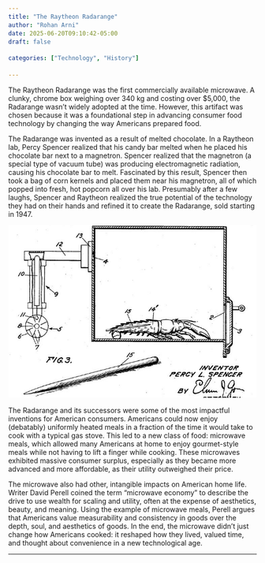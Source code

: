 ```yaml
---
title: "The Raytheon Radarange"
author: "Rohan Arni"
date: 2025-06-20T09:10:42-05:00
draft: false

categories: ["Technology", "History"] 

---
```


The Raytheon Radarange was the first commercially available microwave. A clunky, chrome box weighing over 340 kg and costing over $5,000, the Radarange wasn’t widely adopted at the time. However, this artifact was chosen because it was a foundational step in advancing consumer food technology by changing the way Americans prepared food.

The Radarange was invented as a result of melted chocolate. In a Raytheon lab, Percy Spencer realized that his candy bar melted when he placed his chocolate bar next to a magnetron. Spencer realized that the magnetron (a special type of vacuum tube) was producing electromagnetic radiation, causing his chocolate bar to melt. Fascinated by this result, Spencer then took a bag of corn kernels and placed them near his magnetron, all of which popped into fresh, hot popcorn all over his lab. Presumably after a few laughs, Spencer and Raytheon realized the true potential of the technology they had on their hands and refined it to create the Radarange, sold starting in 1947. 

![image](images/patent.jpg)





The Radarange and its successors were some of the most impactful inventions for American consumers. Americans could now enjoy (debatably) uniformly heated meals in a fraction of the time it would take to cook with a typical gas stove. This led to a new class of food: microwave meals, which allowed many Americans at home to enjoy gourmet-style meals while not having to lift a finger while cooking. These microwaves exhibited massive consumer surplus, especially as they became more advanced and more affordable, as their utility outweighed their price. 

The microwave also had other, intangible impacts on American home life. Writer David Perell coined the term “microwave economy” to describe the drive to use wealth for scaling and utility, often at the expense of aesthetics, beauty, and meaning. Using the example of microwave meals, Perell argues that Americans value measurability and consistency in goods over the depth, soul, and aesthetics of goods. In the end, the microwave didn’t just change how Americans cooked: it reshaped how they lived, valued time, and thought about convenience in a new technological age. 

-----